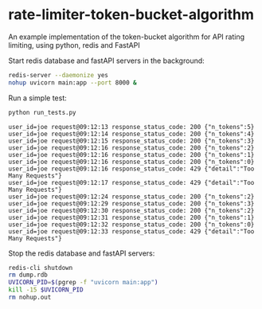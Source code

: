# rate-limiter-token-bucket-algorithm
An example implementation of the token-bucket algorithm for API rating limiting, using python, redis and FastAPI

Start redis database and fastAPI servers in the background:

```bash
redis-server --daemonize yes
nohup uvicorn main:app --port 8000 &
```

Run a simple test: 

```bash
python run_tests.py
```
```
user_id=joe request@09:12:13 response_status_code: 200 {"n_tokens":5}
user_id=joe request@09:12:14 response_status_code: 200 {"n_tokens":4}
user_id=joe request@09:12:15 response_status_code: 200 {"n_tokens":3}
user_id=joe request@09:12:16 response_status_code: 200 {"n_tokens":2}
user_id=joe request@09:12:16 response_status_code: 200 {"n_tokens":1}
user_id=joe request@09:12:16 response_status_code: 200 {"n_tokens":0}
user_id=joe request@09:12:16 response_status_code: 429 {"detail":"Too Many Requests"}
user_id=joe request@09:12:17 response_status_code: 429 {"detail":"Too Many Requests"}
user_id=joe request@09:12:24 response_status_code: 200 {"n_tokens":2}
user_id=joe request@09:12:29 response_status_code: 200 {"n_tokens":3}
user_id=joe request@09:12:30 response_status_code: 200 {"n_tokens":2}
user_id=joe request@09:12:31 response_status_code: 200 {"n_tokens":1}
user_id=joe request@09:12:32 response_status_code: 200 {"n_tokens":0}
user_id=joe request@09:12:33 response_status_code: 429 {"detail":"Too Many Requests"}
```

Stop the redis database and fastAPI servers:

```bash
redis-cli shutdown
rm dump.rdb
UVICORN_PID=$(pgrep -f "uvicorn main:app")
kill -15 $UVICORN_PID
rm nohup.out
```